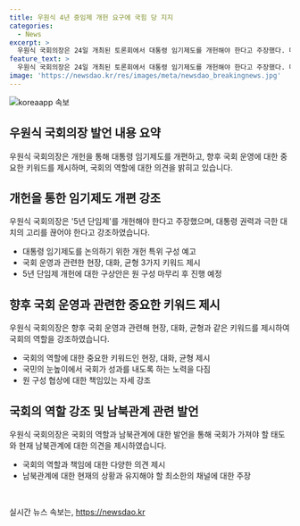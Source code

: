 ```yaml
---
title: 우원식 4년 중임제 개헌 요구에 국힘 당 지지
categories:
  - News
excerpt: >
  우원식 국회의장은 24일 개최된 토론회에서 대통령 임기제도를 개헌해야 한다고 주장했다. 대통령이 개헌에 대한 결단을 내리는 것이 중요하며, 개헌을 통해 5년 단임제의 갈등 요소를 없애야 한다고 강조했다. 또한, 국회 운영과 관련해서는 현장, 대화, 균형을 강조하며 국민 눈높이에서 국회를 운영할 계획이라고 밝혔다. 또한, 남북관계의 긴장 상황에 대해 최소한의 채널은 유지해야 한다고 강조하며, 사회적 대화와 대타협의 중요성을 강조했다.
feature_text: >
  우원식 국회의장은 24일 개최된 토론회에서 대통령 임기제도를 개헌해야 한다고 주장했다. 대통령이 개헌에 대한 결단을 내리는 것이 중요하며, 개헌을 통해 5년 단임제의 갈등 요소를 없애야 한다고 강조했다. 또한, 국회 운영과 관련해서는 현장, 대화, 균형을 강조하며 국민 눈높이에서 국회를 운영할 계획이라고 밝혔다. 또한, 남북관계의 긴장 상황에 대해 최소한의 채널은 유지해야 한다고 강조하며, 사회적 대화와 대타협의 중요성을 강조했다.
image: 'https://newsdao.kr/res/images/meta/newsdao_breakingnews.jpg'
---
```


<p><img src="https://newsdao.kr/res/images/meta/newsdao_breakingnews.jpg" alt="koreaapp 속보" /></p>

<h2 data-ke-size="size26">우원식 국회의장 발언 내용 요약</h2>

<p data-ke-size="size16">우원식 국회의장은 개헌을 통해 대통령 임기제도를 개편하고, 향후 국회 운영에 대한 중요한 키워드를 제시하며, 국회의 역할에 대한 의견을 밝히고 있습니다.</p>

<h2 data-ke-size="size26">개헌을 통한 임기제도 개편 강조</h2>

<p data-ke-size="size16">우원식 국회의장은 '5년 단임제'를 개헌해야 한다고 주장했으며, 대통령 권력과 극한 대치의 고리를 끊어야 한다고 강조하였습니다.</p>

<ul>
    <li>대통령 임기제도를 논의하기 위한 개헌 특위 구성 예고</li>
    <li>국회 운영과 관련한 현장, 대화, 균형 3가지 키워드 제시</li>
    <li>5년 단임제 개헌에 대한 구상안은 원 구성 마무리 후 진행 예정</li>
</ul>

<h2 data-ke-size="size26">향후 국회 운영과 관련한 중요한 키워드 제시</h2>

<p data-ke-size="size16">우원식 국회의장은 향후 국회 운영과 관련해 현장, 대화, 균형과 같은 키워드를 제시하여 국회의 역할을 강조하였습니다.</p>

<ul>
    <li>국회의 역할에 대한 중요한 키워드인 현장, 대화, 균형 제시</li>
    <li>국민의 눈높이에서 국회가 성과를 내도록 하는 노력을 다짐</li>
    <li>원 구성 협상에 대한 책임있는 자세 강조</li>
</ul>

<h2 data-ke-size="size26">국회의 역할 강조 및 남북관계 관련 발언</h2>

<p data-ke-size="size16">우원식 국회의장은 국회의 역할과 남북관계에 대한 발언을 통해 국회가 가져야 할 태도와 현재 남북관계에 대한 의견을 제시하였습니다.</p>

<ul>
    <li>국회의 역할과 책임에 대한 다양한 의견 제시</li>
    <li>남북관계에 대한 현재의 상황과 유지해야 할 최소한의 채널에 대한 주장</li>
</ul>

<p data-ke-size="size16">&nbsp;</p>
실시간 뉴스 속보는, <a href="https://newsdao.kr" rel="dofollow">https://newsdao.kr</a>


